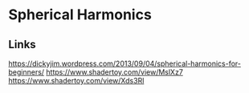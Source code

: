# Spherical Harmonics

## Links

https://dickyjim.wordpress.com/2013/09/04/spherical-harmonics-for-beginners/
https://www.shadertoy.com/view/MslXz7
https://www.shadertoy.com/view/Xds3Rl
